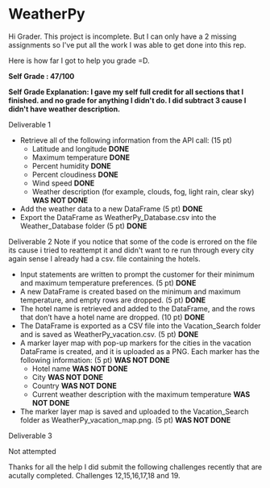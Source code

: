 # WeatherPy

Hi Grader. This project is incomplete. But I can only have a 2 missing assignments so I've put all the work I was able to get done into this rep. 

Here is how far I got to help you grade =D. 

**Self Grade : 47/100**

**Self Grade Explanation: I gave my self full credit for all sections that I finished. and no grade for anything I didn't do. I did subtract 3 cause I didn't have weather description.** 

Deliverable 1
* Retrieve all of the following information from the API call: (15 pt)
   * Latitude and longitude **DONE**
   * Maximum temperature **DONE**
   * Percent humidity **DONE**
   * Percent cloudiness **DONE**
   * Wind speed **DONE**
   * Weather description (for example, clouds, fog, light rain, clear sky) **WAS NOT DONE**
* Add the weather data to a new DataFrame (5 pt) **DONE**
* Export the DataFrame as WeatherPy_Database.csv into the Weather_Database folder (5 pt) **DONE**

Deliverable 2 
Note if you notice that some of the code is errored on the file its cause i tried to reattempt it and didn't want to re run through every city again sense I already had a csv. file containing the hotels. 

* Input statements are written to prompt the customer for their minimum and maximum temperature preferences. (5 pt) **DONE**
* A new DataFrame is created based on the minimum and maximum temperature, and empty rows are dropped. (5 pt) **DONE**
* The hotel name is retrieved and added to the DataFrame, and the rows that don’t have a hotel name are dropped. (10 pt) **DONE**
* The DataFrame is exported as a CSV file into the Vacation_Search folder and is saved as WeatherPy_vacation.csv. (5 pt) **DONE**
* A marker layer map with pop-up markers for the cities in the vacation DataFrame is created, and it is uploaded as a PNG. Each marker has the following information: (5 pt) **WAS NOT DONE**
   * Hotel name **WAS NOT DONE**
   * City **WAS NOT DONE**
   * Country **WAS NOT DONE**
   * Current weather description with the maximum temperature **WAS NOT DONE**
* The marker layer map is saved and uploaded to the Vacation_Search folder as WeatherPy_vacation_map.png. (5 pt) **WAS NOT DONE**

Deliverable 3 

Not attempted 

Thanks for all the help I did submit the following challenges recently that are acutally completed. Challenges 12,15,16,17,18 and 19.  


